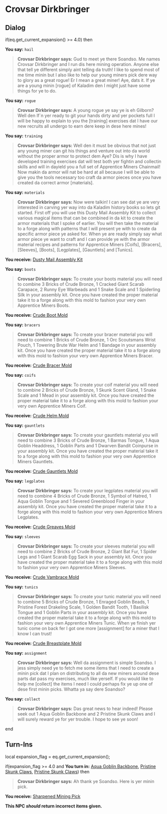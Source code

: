 # Crovsar Dirkbringer
## Dialog

if(eq.get_current_expansion() >= 4.0) then


**You say:** `hail`




>**Crovsar Dirkbringer says:** Gud to meet ye there Soandso. Me names Crovsar Dirkbringer and I run dis here mining operation. Anyone else that tell ye different simply aint telling da truth! I like to spend most of me time minin but I also like to help our young miners pick dere way to glory as a great rogue! Er I mean a great miner! Aye, dats it. If ye are a young minin [rogue] of Kaladim den I might just have some things for ye to do.


**You say:** `rogue`




>**Crovsar Dirkbringer says:** A young rogue ye say ye is eh Gilborn? Well den If\`n yer ready to git your hands dirty and yer pockets full I will be happy to explain to you the [training] exercises dat I have our new recruits all undergo to earn dere keep in dese here mines!


**You say:** `training`




>**Crovsar Dirkbringer says:** Well den it must be obvious that not just any young miner can git his things and venture out into da world without the proper armor to protect dem Aye? Dis is why I have developed training exercises dat will test both yer fightin and collectin skills and will in dayield you a full set of Apprentice Miners Chainmail! Now makin da armor will nat be hard at all because I will be able to give you the tools necessary too craft da armor pieces once you have created da correct armor [materials].


**You say:** `materials`




>**Crovsar Dirkbringer says:** Now were talkin! I can see dat ye are very interested in carving yer way into da Kaladim history books so lets git started. First off you will use this Dusty Mail Assembly Kit to collect various magical items that can be combined in da kit to create the armor materials that I spoke of earlier. You will then take the material to a forge along with patterns that I will present ye with to create da specific armor piece ye asked for. When ye are ready simply say what armor piece ye want to craft and I can provide ye with the armor material recipes and patterns for Apprentice Miners [Coifs], [Bracers], [Sleeves], [Boots], [Legplates], [Gauntlets] and [Tunics].







**You receive:**  [Dusty Mail Assembly Kit](/item/17247)


**You say:** `boots`




>**Crovsar Dirkbringer says:** To create your boots material you will need to combine 3 Bricks of Crude Bronze, 1 Cracked Giant Scarab Carapace, 2 Runny Eye Warbeads and 1 Snake Scale and 1 Spiderling Silk in your assembly kit. Once you have created the proper material take it to a forge along with this mold to fashion your very own Apprentice Miners Boots.







**You receive:**  [Crude Boot Mold](/item/19634)


**You say:** `bracers`




>**Crovsar Dirkbringer says:** To create your bracer material you will need to combine 1 Bricks of Crude Bronze, 1 Orc Scoutsmans Wrist Pouch, 1 Towering Brute War Helm and 1 Bandage in your assembly kit. Once you have created the proper material take it to a forge along with this mold to fashion your very own Apprentice Miners Bracer.







**You receive:**  [Crude Bracer Mold](/item/19632)


**You say:** `coifs`




>**Crovsar Dirkbringer says:** To create your coif material you will need to combine 2 Bricks of Crude Bronze, 1 Skunk Scent Gland, 1 Snake Scale and 1 Mead in your assembly kit. Once you have created the proper material take it to a forge along with this mold to fashion your very own Apprentice Miners Coif.







**You receive:**  [Crude Helm Mold](/item/19631)


**You say:** `gauntlets`




>**Crovsar Dirkbringer says:** To create your gauntlets material you will need to combine 3 Bricks of Crude Bronze, 1 Barmas Tongue, 1 Aqua Goblin Headdress, 1 Goblin Parts and 1 Dwarven Bandit Coinpurse in your assembly kit. Once you have created the proper material take it to a forge along with this mold to fashion your very own Apprentice Miners Gauntlets.







**You receive:**  [Crude Gauntlets Mold](/item/19633)


**You say:** `legplates`




>**Crovsar Dirkbringer says:** To create your legplates material you will need to combine 4 Bricks of Crude Bronze, 1 Symbol of Hatred, 1 Aqua Goblin Tongue and 1 Severed Greenblood Finger in your assembly kit. Once you have created the proper material take it to a forge along with this mold to fashion your very own Apprentice Miners Legplates.







**You receive:**  [Crude Greaves Mold](/item/19636)


**You say:** `sleeves`




>**Crovsar Dirkbringer says:** To create your sleeves material you will need to combine 2 Bricks of Crude Bronze, 2 Giant Bat Fur, 1 Spider Legs and 1 Giant Scarab Egg Sack in your assembly kit. Once you have created the proper material take it to a forge along with this mold to fashion your very own Apprentice Miners Sleeves.







**You receive:**  [Crude Vambrace Mold](/item/19635)


**You say:** `tunics`




>**Crovsar Dirkbringer says:** To create your tunic material you will need to combine 5 Bricks of Crude Bronze, 1 Enraged Goblin Beads, 1 Pristine Forest Drakeling Scale, 1 Golden Bandit Tooth, 1 Basilisk Tongue and 1 Goblin Parts in your assembly kit. Once you have created the proper material take it to a forge along with this mold to fashion your very own Apprentice Miners Tunic. When ye finish yer tunic come on back fer I got one more [assignment] for a miner that I know I can trust!







**You receive:**  [Crude Breastplate Mold](/item/19637)


**You say:** `assignment`




>**Crovsar Dirkbringer says:** Well da assignment is simple Soandso. I jess simply need ye to fetch me some items that I need to create a minin pick dat I plan on distributing to all da new miners around dese parts dat pass my exercises, much like yerself. If you would like to help me [collect] the items I need I could perhaps fix ye up one of dese first minin picks. Whatta ya say dere Soandso?


**You say:** `collect`




>**Crovsar Dirkbringer says:** Das great news to hear indeed! Please seek out 1 Aqua Goblin Backbone and 2 Pristine Skunk Claws and I will surely reward ye for yer trouble. I hope to see ye soon!

end

## Turn-Ins

local expansion_flag = eq.get_current_expansion();



if(expansion_flag >= 4.0 and  **You turn in:** [Aqua Goblin Backbone](/item/28067), [Pristine Skunk Claws](/item/28068), [Pristine Skunk Claws](/item/28068)) then


>**Crovsar Dirkbringer says:** Ah thank ye Soandso. Here is yer minin pick.





 **You receive:**  [Sharpened Mining Pick](/item/26078) 

**This NPC *should* return incorrect items given.**





